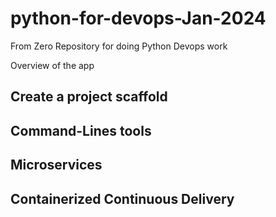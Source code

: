 # python-for-devops-Jan-2024
From Zero Repository for doing Python Devops work

Overview of the app

## Create a project scaffold

## Command-Lines tools

## Microservices

## Containerized Continuous Delivery
